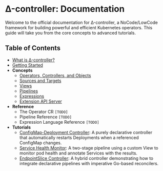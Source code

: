 # Δ-controller: Documentation

Welcome to the official documentation for Δ-controller, a NoCode/LowCode framework for building powerful and efficient Kubernetes operators. This guide will take you from the core concepts to advanced tutorials.

## Table of Contents

*   [What is Δ-controller?](./what-is-delta-controller.md)
*   [Getting Started](./getting-started.md)
*   **Concepts**
    *   [Operators, Controllers, and Objects](./concepts-operators-objects.md)
    *   [Sources and Targets](./concepts-sources-targets.md)
    *   [Views](./concepts-views.md)
    *   [Pipelines](./concepts-pipelines.md)
    *   [Expressions](./concepts-expressions.md)
    *   [Extension API Server](./concepts-API-server.md)
*   **Reference**
    *   The Operator CR `[TODO]`
    *   Pipeline Reference `[TODO]`
    *   Expression Language Reference `[TODO]`
*   **Tutorials**
    *   [ConfigMap-Deployment Controller](./examples/configmap-deployment-controller/README.md): A purely declarative controller that automatically restarts Deployments when a referenced ConfigMap changes.
    *   [Service Health Monitor](./examples/service-health-monitor/README.md): A two-stage pipeline using a custom View to monitor pod health and annotate Services with the results.
    *   [EndpointSlice Controller](./examples/endpointslice-controller/README.md): A hybrid controller demonstrating how to integrate declarative pipelines with imperative Go-based reconcilers.
